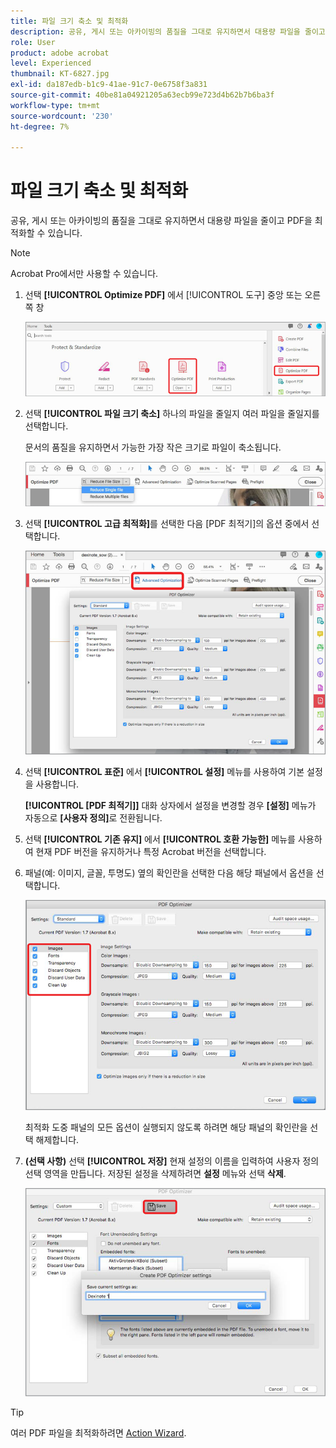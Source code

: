 ```yaml
---
title: 파일 크기 축소 및 최적화
description: 공유, 게시 또는 아카이빙의 품질을 그대로 유지하면서 대용량 파일을 줄이고 PDF 최적화
role: User
product: adobe acrobat
level: Experienced
thumbnail: KT-6827.jpg
exl-id: da187edb-b1c9-41ae-91c7-0e6758f3a831
source-git-commit: 40be81a04921205a63ecb99e723d4b62b7b6ba3f
workflow-type: tm+mt
source-wordcount: '230'
ht-degree: 7%

---
```


# 파일 크기 축소 및 최적화

공유, 게시 또는 아카이빙의 품질을 그대로 유지하면서 대용량 파일을 줄이고 PDF을 최적화할 수 있습니다.

>[!NOTE]
>
>Acrobat Pro에서만 사용할 수 있습니다.

1. 선택 **[!UICONTROL Optimize PDF]** 에서 [!UICONTROL 도구] 중앙 또는 오른쪽 창

   ![1단계 줄이기](../assets/Reduce_1.png)

1. 선택 **[!UICONTROL 파일 크기 축소]** 하나의 파일을 줄일지 여러 파일을 줄일지를 선택합니다.

   문서의 품질을 유지하면서 가능한 가장 작은 크기로 파일이 축소됩니다.

   ![2단계 축소](../assets/Reduce_2.png)

1. 선택 **[!UICONTROL 고급 최적화]**&#x200B;를 선택한 다음 [PDF 최적기]의 옵션 중에서 선택합니다.

   ![3단계 축소](../assets/Reduce_3.png)

1. 선택 **[!UICONTROL 표준]** 에서 **[!UICONTROL 설정]** 메뉴를 사용하여 기본 설정을 사용합니다.

   **[!UICONTROL [PDF 최적기]]** 대화 상자에서 설정을 변경할 경우 **[설정]** 메뉴가 자동으로 **[사용자 정의]**&#x200B;로 전환됩니다.

1. 선택 **[!UICONTROL 기존 유지]** 에서 **[!UICONTROL 호환 가능한]** 메뉴를 사용하여 현재 PDF 버전을 유지하거나 특정 Acrobat 버전을 선택합니다.

1. 패널(예: 이미지, 글꼴, 투명도) 옆의 확인란을 선택한 다음 해당 패널에서 옵션을 선택합니다.

   ![5단계 축소](../assets/Reduce_5.png)

   최적화 도중 패널의 모든 옵션이 실행되지 않도록 하려면 해당 패널의 확인란을 선택 해제합니다.

1. **(선택 사항)** 선택 **[!UICONTROL 저장]** 현재 설정의 이름을 입력하여 사용자 정의 선택 영역을 만듭니다. 저장된 설정을 삭제하려면 **설정** 메뉴와 선택 **삭제**.

   ![6단계 축소](../assets/Reduce_6.png)

>[!TIP]
>
>여러 PDF 파일을 최적화하려면 [Action Wizard](../advanced-tasks/action.md).